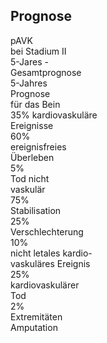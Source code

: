 ## Prognose

<div class="absolute text-center text-sm top-16 left-10">

  <div class="flex justify-around">
    <div class="ml-24 w-34 border-(white 2) rounded p-1">
      pAVK<br>bei Stadium II
    </div>
  </div>

  <div class="relative flex ml-44 mt-12">
    <div class="flex space-x-86">
      <div class="box pt-4 before:(line -skew-y-15 h1 w28 -top-6 left-28)" v-click="5">
        5-Jares -<br>Gesamtprognose
      </div>
      <div class="box before:(line skew-y-15 h1 w28 -top-6 left-98)" v-click="1">
        5-Jahres<br>Prognose<br>für das Bein
      </div>
    </div>
  </div>

  <div class="relative flex mt-12 ml-4">
    <div class="flex space-x-26">
      <div class="flex space-x-6">
        <div class="box highlight before:(line -skew-y-15 h1 w22 -top-7 left-22)" v-click="6">
          35% kardiovaskuläre<br>Ereignisse
        </div>
        <div class="box before:(line w-1 h-8 -top-10 left-56)" v-click="9">
          60%<br>ereignisfreies<br>Überleben
        </div>
        <div class="box before:(line skew-y-15 h1 w22 -top-7 left-70)" v-click="10">
          5%<br>Tod nicht<br>vaskulär
        </div>
      </div>
      <div class="flex space-x-6">
        <div class="box pt-4 before:(line -skew-y-30 h1 w12 -top-7 left-156)"  v-click="2">
          75%<br>Stabilisation
        </div>
        <div class="box pt-4 before:(line skew-y-30 h1 w12 -top-7 left-185)"  v-click="3">
          25%<br>Verschlechterung
        </div>
      </div>
    </div>
  </div>

  <div class="relative flex justify-between mt-12 ml-4">
    <div class="flex space-x-6">
      <div class="box highlight before:(line w-1 h-8 -top-10 left-17)" v-click="7">
        10%<br>nicht letales kardio-<br>vaskuläres Ereignis
      </div>
      <div class="box highlight before:(line skew-y-20 h1 w20 -top-7 left-27)" v-click="8">
        25%<br>kardiovaskulärer<br>Tod
      </div>
    </div>
    <div class="flex space-x-6">
      <div class="box highlight before:(line w-1 h-8 -top-10 left-197)" v-click="4">
        2%<br>Extremitäten<br>Amputation
      </div>
    </div>
  </div>
  
</div>

<style>
.slidev-vclick-current.highlight,.slidev-vclick-prior.highlight {
  border-color: red !important;
}
</style>
